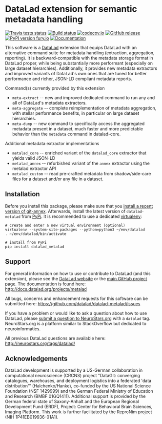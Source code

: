 # DataLad extension for semantic metadata handling

[![Travis tests status](https://secure.travis-ci.org/datalad/datalad-metalad.png?branch=master)](https://travis-ci.org/datalad/datalad-metalad) [![Build status](https://ci.appveyor.com/api/projects/status/8jtp2fp3mwr5huyi/branch/master?svg=true)](https://ci.appveyor.com/project/mih/datalad-metalad) [![codecov.io](https://codecov.io/github/datalad/datalad-metalad/coverage.svg?branch=master)](https://codecov.io/github/datalad/datalad-metalad?branch=master) [![GitHub release](https://img.shields.io/github/release/datalad/datalad-metalad.svg)](https://GitHub.com/datalad/datalad-metalad/releases/) [![PyPI version fury.io](https://badge.fury.io/py/datalad-metalad.svg)](https://pypi.python.org/pypi/datalad-metalad/) [![Documentation](https://readthedocs.org/projects/datalad-metalad/badge/?version=latest)](http://docs.datalad.org/projects/metalad)

This software is a [DataLad](http://datalad.org) extension that equips DataLad
with an alternative command suite for metadata handling (extraction, aggregation,
reporting). It is backward-compatible with the metadata storage format in DataLad
proper, while being substantially more performant (especially on large dataset
hierarchies). Additionally, it provides new metadata extractors and improved
variants of DataLad's own ones that are tuned for better performance and richer,
JSON-LD compliant metadata reports.

Command(s) currently provided by this extension

- `meta-extract` -- new and improved dedicated command to run any and all of
  DataLad's metadata extractors.
- `meta-aggregate` -- complete reimplementation of metadata aggregation, with
  stellar performance benefits, in particular on large dataset hierarchies.
- `meta-dump` -- new command to specifically access the aggregated metadata
  present in a dataset, much faster and more predictable behavior than the
  `metadata` command in datalad-core.

Additional metadata extractor implementations

- `metalad_core` -- enriched variant of the `datalad_core` extractor that yields
  valid JSON-LD
- `metalad_annex` -- refurbished variant of the `annex` extractor using the
  metalad extractor API
- `metalad_custom` -- read pre-crafted metadata from shadow/side-care files for
  a dataset and/or any file in a dataset.


## Installation

Before you install this package, please make sure that you [install a recent
version of git-annex](https://git-annex.branchable.com/install).  Afterwards,
install the latest version of `datalad-metalad` from
[PyPi](https://pypi.org/project/datalad-metalad). It is recommended to use
a dedicated [virtualenv](https://virtualenv.pypa.io):

    # create and enter a new virtual environment (optional)
    virtualenv --system-site-packages --python=python3 ~/env/datalad
    . ~/env/datalad/bin/activate

    # install from PyPi
    pip install datalad_metalad


## Support

For general information on how to use or contribute to DataLad (and this
extension), please see the [DataLad website](http://datalad.org) or the
[main GitHub project page](http://datalad.org). The documentation is found
here: http://docs.datalad.org/projects/metalad

All bugs, concerns and enhancement requests for this software can be submitted here:
https://github.com/datalad/datalad-metalad/issues

If you have a problem or would like to ask a question about how to use DataLad,
please [submit a question to
NeuroStars.org](https://neurostars.org/tags/datalad) with a ``datalad`` tag.
NeuroStars.org is a platform similar to StackOverflow but dedicated to
neuroinformatics.

All previous DataLad questions are available here:
http://neurostars.org/tags/datalad/

## Acknowledgements

DataLad development is supported by a US-German collaboration in computational
neuroscience (CRCNS) project "DataGit: converging catalogues, warehouses, and
deployment logistics into a federated 'data distribution'" (Halchenko/Hanke),
co-funded by the US National Science Foundation (NSF 1429999) and the German
Federal Ministry of Education and Research (BMBF 01GQ1411). Additional support
is provided by the German federal state of Saxony-Anhalt and the European
Regional Development Fund (ERDF), Project: Center for Behavioral Brain
Sciences, Imaging Platform.  This work is further facilitated by the ReproNim
project (NIH 1P41EB019936-01A1).
